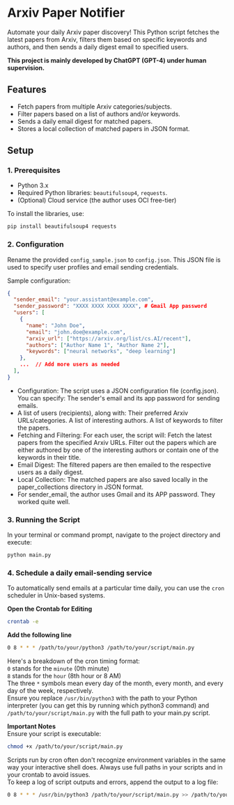 # Arxiv Paper Notifier

Automate your daily Arxiv paper discovery! This Python script fetches the latest papers from Arxiv, filters them based on specific keywords and authors, and then sends a daily digest email to specified users.  

**This project is mainly developed by ChatGPT (GPT-4) under human supervision.**

## Features

- Fetch papers from multiple Arxiv categories/subjects.
- Filter papers based on a list of authors and/or keywords.
- Sends a daily email digest for matched papers.
- Stores a local collection of matched papers in JSON format.

## Setup

### 1. Prerequisites

- Python 3.x
- Required Python libraries: `beautifulsoup4`, `requests`.
- (Optional) Cloud service (the author uses OCI free-tier)

To install the libraries, use:

```bash
pip install beautifulsoup4 requests
```

### 2. Configuration

Rename the provided `config_sample.json` to `config.json`. This JSON file is used to specify user profiles and email sending credentials.

Sample configuration:

```json
{
  "sender_email": "your.assistant@example.com",
  "sender_password": "XXXX XXXX XXXX XXXX", # Gmail App password
  "users": [
    {
      "name": "John Doe",
      "email": "john.doe@example.com",
      "arxiv_url": ["https://arxiv.org/list/cs.AI/recent"],
      "authors": ["Author Name 1", "Author Name 2"],
      "keywords": ["neural networks", "deep learning"]
    },
    ...  // Add more users as needed
  ],
}
```

- Configuration: The script uses a JSON configuration file (config.json). You can specify:
The sender's email and its app password for sending emails.
- A list of users (recipients), along with:
Their preferred Arxiv URLs/categories.
A list of interesting authors.
A list of keywords to filter the papers.
- Fetching and Filtering: For each user, the script will:
Fetch the latest papers from the specified Arxiv URLs.
Filter out the papers which are either authored by one of the interesting authors or contain one of the keywords in their title.
- Email Digest: The filtered papers are then emailed to the respective users as a daily digest.
- Local Collection: The matched papers are also saved locally in the paper_collections directory in JSON format.
- For sender_email, the author uses Gmail and its APP password. They worked quite well.

### 3. Running the Script
In your terminal or command prompt, navigate to the project directory and execute:
```bash
python main.py
```

### 4. Schedule a daily email-sending service
To automatically send emails at a particular time daily, you can use the ```cron``` scheduler in Unix-based systems.  
  
**Open the Crontab for Editing**  
```bash
crontab -e
```
  
**Add the following line**
```bash
0 8 * * * /path/to/your/python3 /path/to/your/script/main.py
```
Here's a breakdown of the cron timing format:  
```0``` stands for the ```minute``` (0th minute)  
```8``` stands for the ```hour``` (8th hour or 8 AM)  
The three ```*``` symbols mean every day of the month, every month, and every day of the week, respectively.  
Ensure you replace ```/usr/bin/python3``` with the path to your Python interpreter (you can get this by running which python3 command) and ```/path/to/your/script/main.py``` with the full path to your main.py script.  
  
**Important Notes**  
Ensure your script is executable:  
```bash
chmod +x /path/to/your/script/main.py
```
Scripts run by cron often don't recognize environment variables in the same way your interactive shell does. Always use full paths in your scripts and in your crontab to avoid issues.  
To keep a log of script outputs and errors, append the output to a log file:  
```bash
0 8 * * * /usr/bin/python3 /path/to/your/script/main.py >> /path/to/your/script/logname.log 2>&1  
```
